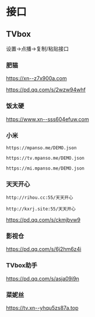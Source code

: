 # 接口

## TVbox

设置->点播->复制/粘贴接口

### 肥猫

https://xn--z7x900a.com

https://pd.qq.com/s/2wzw94whf

### 饭太硬

https://www.xn--sss604efuw.com

### 小米

`https://mpanso.me/DEMO.json`

`https://tv.mpanso.me/DEMO.json`

`https://mi.mpanso.me/DEMO.json`

### 天天开心

`http://rihou.cc:55/天天开心`

`http://kxrj.site:55/天天开心`

https://pd.qq.com/s/ckmjbvw9

### 影视仓

https://pd.qq.com/s/6j2hm6z4i

### TVbox助手

https://pd.qq.com/s/asja09i9n

### 菜妮丝

https://tv.xn--yhqu5zs87a.top
